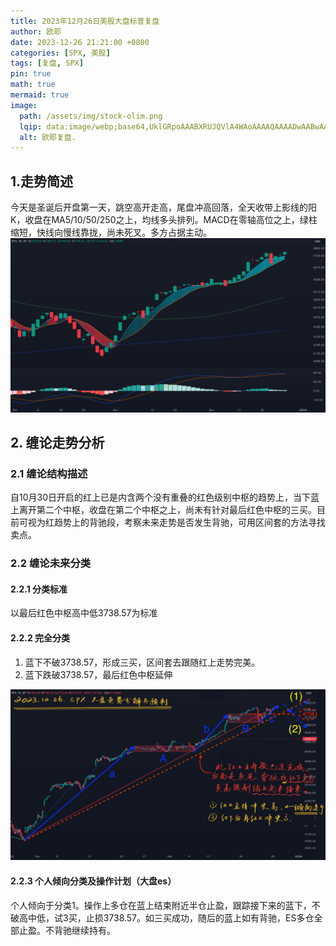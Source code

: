 ```yaml
---
title: 2023年12月26日美股大盘标普复盘
author: 欧耶
date: 2023-12-26 21:21:00 +0800
categories: [SPX, 美股]
tags: [复盘, SPX]
pin: true
math: true
mermaid: true
image:
  path: /assets/img/stock-olim.png
  lqip: data:image/webp;base64,UklGRpoAAABXRUJQVlA4WAoAAAAQAAAADwAABwAAQUxQSDIAAAARL0AmbZurmr57yyIiqE8oiG0bejIYEQTgqiDA9vqnsUSI6H+oAERp2HZ65qP/VIAWAFZQOCBCAAAA8AEAnQEqEAAIAAVAfCWkAALp8sF8rgRgAP7o9FDvMCkMde9PK7euH5M1m6VWoDXf2FkP3BqV0ZYbO6NA/VFIAAAA
  alt: 欧耶复盘.
---
```


## 1.走势简述
今天是圣诞后开盘第一天，跳空高开走高，尾盘冲高回落，全天收带上影线的阳K，收盘在MA5/10/50/250之上，均线多头排列。MACD在零轴高位之上，绿柱缩短，快线向慢线靠拢，尚未死叉。多方占据主动。
![SPX 2023-12-26 走势图](/assets/img/2023-12-26-spx-MA.png)
## 2. 缠论走势分析
### 2.1 缠论结构描述
自10月30日开启的红上已是内含两个没有重叠的红色级别中枢的趋势上，当下蓝上离开第二个中枢，收盘在第二个中枢之上，尚未有针对最后红色中枢的三买。目前可视为红趋势上的背驰段，考察未来走势是否发生背驰，可用区间套的方法寻找卖点。
### 2.2 缠论未来分类
#### 2.2.1 分类标准
以最后红色中枢高中低3738.57为标准
#### 2.2.2 完全分类
1. 蓝下不破3738.57，形成三买，区间套去跟随红上走势完美。
2. 蓝下跌破3738.57，最后红色中枢延伸

![SPX 2023-12-26 走势缠图](/assets/img/2023-12-26-spx.jpg)
#### 2.2.3 个人倾向分类及操作计划（大盘es）
个人倾向于分类1。操作上多仓在蓝上结束附近半仓止盈，跟踪接下来的蓝下，不破高中低，试3买，止损3738.57。如三买成功，随后的蓝上如有背驰，ES多仓全部止盈。不背驰继续持有。
